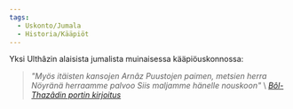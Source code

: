 ```yaml
---
tags:
  - Uskonto/Jumala
  - Historia/Kääpiöt
---
```

Yksi Ulthâzin alaisista jumalista muinaisessa kääpiöuskonnossa:

>*"Myös itäisten kansojen Arnâz 
>Puustojen paimen, metsien herra 
>Nöyränä herraamme palvoo 
>Siis maljamme hänelle nouskoon"*
>\ 
>*[Bôl-Thazâdin portin kirjoitus](Bôl-Thazâdin%20portin%20kirjoitus.md)*

